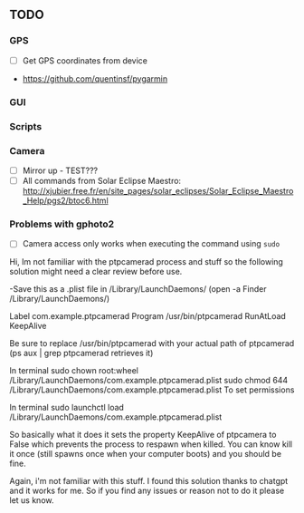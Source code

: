 ## TODO

### GPS

- [ ] Get GPS coordinates from device
- https://github.com/quentinsf/pygarmin
  
### GUI

### Scripts

### Camera

- [ ] Mirror up - TEST???
- [ ] All commands from Solar Eclipse Maestro: http://xjubier.free.fr/en/site_pages/solar_eclipses/Solar_Eclipse_Maestro_Help/pgs2/btoc6.html

### Problems with gphoto2

- [ ] Camera access only works when executing the command using `sudo`

Hi,
Im not familiar with the ptpcamerad process and stuff so the following solution might need a clear review before use.

-Save this as a .plist file in /Library/LaunchDaemons/ (open -a Finder /Library/LaunchDaemons/)


<?xml version="1.0" encoding="UTF-8"?>
 <!DOCTYPE plist PUBLIC "-//Apple//DTD PLIST 1.0//EN" "http://www.apple.com/DTDs/PropertyList-1.0.dtd">
 <plist version="1.0">
 <dict>
     <key>Label</key>
     <string>com.example.ptpcamerad</string>
     <key>Program</key>
     <string>/usr/bin/ptpcamerad</string> 
     <key>RunAtLoad</key>
     <true/>
     <key>KeepAlive</key>
     <false/>
</dict>
 </plist>

Be sure to replace /usr/bin/ptpcamerad with your actual path of ptpcamerad (ps aux | grep ptpcamerad retrieves it)

In terminal
sudo chown root:wheel /Library/LaunchDaemons/com.example.ptpcamerad.plist
sudo chmod 644 /Library/LaunchDaemons/com.example.ptpcamerad.plist
To set permissions

In terminal
sudo launchctl load /Library/LaunchDaemons/com.example.ptpcamerad.plist

So basically what it does it sets the property KeepAlive of ptpcamera to False which prevents the process to respawn when killed. You can know kill it once (still spawns once when your computer boots) and you should be fine.

Again, i'm not familiar with this stuff. I found this solution thanks to chatgpt and it works for me. So if you find any issues or reason not to do it please let us know.
